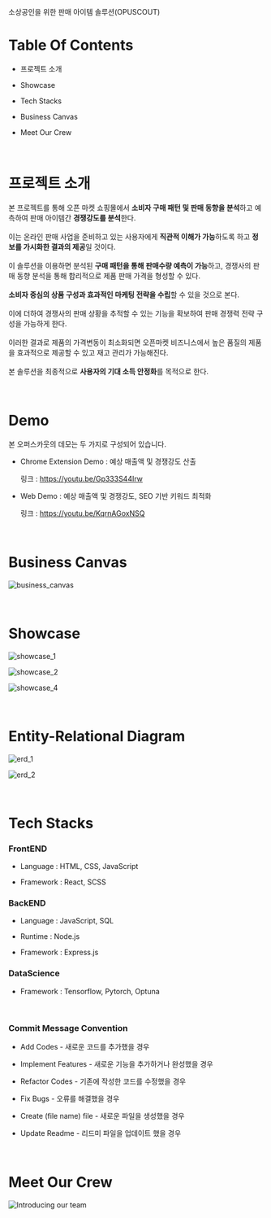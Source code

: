 소상공인을 위한 판매 아이템 솔루션(OPUSCOUT)

# Table Of Contents
* 프로젝트 소개

* Showcase

* Tech Stacks

* Business Canvas

* Meet Our Crew

<br>

# 프로젝트 소개
본 프로젝트를 통해 오픈 마켓 쇼핑몰에서 <b>소비자 구매 패턴 및 판매 동향을 분석</b>하고 예측하여 판매 아이템간 <b>경쟁강도를 분석</b>한다.<br>
<br>
이는 온라인 판매 사업을 준비하고 있는 사용자에게 <b>직관적 이해가 가능</b>하도록 하고 <b>정보를 가시화한 결과의 제공</b>일 것이다. <br>
<br>
이 솔루션을 이용하면 분석된 <b>구매 패턴을 통해 판매수량 예측이 가능</b>하고, 경쟁사의 판매 동향 분석을 통해 합리적으로 제품 판매 가격을 형성할 수 있다.
<br>
<br>
<b>소비자 중심의 상품 구성과 효과적인 마케팅 전략을 수립</b>할 수 있을 것으로 본다.<br>
<br>
이에 더하여 경쟁사의 판매 상황을 추적할 수 있는 기능을 확보하여 판매 경쟁력 전략 구성을 가능하게 한다.<br>
<br>이러한 결과로 제품의 가격변동이 최소화되면 오픈마켓 비즈니스에서 높은 품질의 제품을 효과적으로 제공할 수 있고 재고 관리가 가능해진다.<br>
<br>
본 솔루션을 최종적으로 <b>사용자의 기대 소득 안정화</b>를 목적으로 한다.

<br>

# Demo

본 오퍼스카웃의 데모는 두 가지로 구성되어 있습니다.
* Chrome Extension Demo : 예상 매출액 및 경쟁강도 산출

    링크 : https://youtu.be/Gp333S44Irw

* Web Demo : 예상 매출액 및 경쟁강도, SEO 기반 키워드 최적화

    링크 :  https://youtu.be/KqrnAGoxNSQ

<br>

# Business Canvas

![business_canvas](./resource/business_canvas.jpeg)

<br>

# Showcase

![showcase_1](./resource/web_ui_total.png)

![showcase_2](./resource/chrome_extension_ui.png)

![showcase_4](./resource/showcase_4.png)

<br>

# Entity-Relational Diagram

![erd_1](./resource/OPUSchannel.png)

![erd_2](./resource/erd_2.png)

<br>

# Tech Stacks

### FrontEND

* Language : HTML, CSS, JavaScript

* Framework : React, SCSS

### BackEND

* Language : JavaScript, SQL

* Runtime : Node.js

* Framework : Express.js

### DataScience

* Framework : Tensorflow, Pytorch, Optuna

<br>

### Commit Message Convention

* Add Codes - 새로운 코드를 추가했을 경우

* Implement Features - 새로운 기능을 추가하거나 완성했을 경우

* Refactor Codes - 기존에 작성한 코드를 수정했을 경우

* Fix Bugs - 오류를 해결했을 경우

* Create (file name) file - 새로운 파일을 생성했을 경우

* Update Readme - 리드미 파일을 업데이트 했을 경우

<br>

# Meet Our Crew
![Introducing our team](./resource/introducing_team.png)
